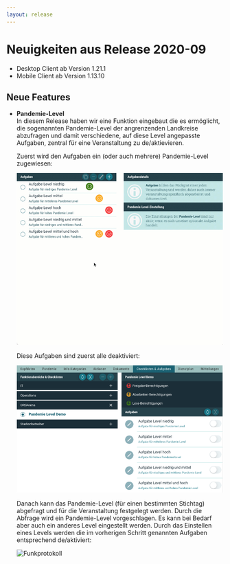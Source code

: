 ```yaml
---
layout: release
---
```


# Neuigkeiten aus Release 2020-09

* Desktop Client ab Version 1.21.1
* Mobile Client ab Version 1.13.10

## Neue Features

- **Pandemie-Level** <br>
In diesem Release haben wir eine Funktion eingebaut die es ermöglicht, die sogenannten Pandemie-Level der angrenzenden Landkreise abzufragen und damit verschiedene, auf diese Level angepasste Aufgaben, zentral für eine Veranstaltung zu de/aktievieren. 

    Zuerst wird den Aufgaben ein (oder auch mehrere) Pandemie-Level zugewiesen:
  
  ![Funkprotokoll](Bilder/aufgabe_level_einstellen.gif)
  
    Diese Aufgaben sind zuerst alle deaktiviert:
    
  ![Funkprotokoll](Bilder/aufgaben_deaktiviert.png)
  
    Danach kann das Pandemie-Level (für einen bestimmten Stichtag) abgefragt und für die Veranstaltung festgelegt werden. Durch die Abfrage wird ein Pandemie-Level vorgeschlagen. Es kann bei Bedarf aber auch ein anderes Level eingestellt werden. Durch das Einstellen eines Levels werden die im vorherigen Schritt genannten Aufgaben entsprechend de/aktiviert:
    
  ![Funkprotokoll](Bilder/veranstaltung_level_einstellen.gif)   

